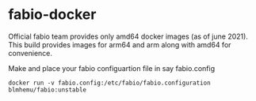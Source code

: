 # fabio-docker

Official fabio team provides only amd64 docker images (as of june 2021). This build provides images for arm64 and arm along with amd64 for convenience.

Make and place your fabio configuartion file in say fabio.config

```
docker run -v fabio.config:/etc/fabio/fabio.configuration blmhemu/fabio:unstable
```
